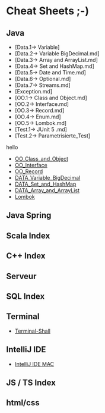 # Cheat Sheets ;-) 






## Java

- [Data.1-> Variable]
- [Data.2-> Variable BigDecimal.md]
- [Data.3-> Array and ArrayList.md]
- [Data.4-> Set and HashMap.md]
- [Data.5-> Date and Time.md]
- [Data.6-> Optional.md]
- [Data.7-> Streams.md]
- [Exception.md]
- [OO.1-> Class and Object.md]
- [OO.2-> Interface.md]
- [OO.3-> Record.md]
- [OO.4-> Enum.md]
- [OO.5-> Lombok.md]
- [Test.1-> JUnit 5 .md]
- [Test.2-> Parametrisierte_Test]

 
hello


- [OO_Class_and_Object](https://github.com/louisBerlin/Java_Cheat_Sheet/blob/main/Java/OO_Class_and_Object.md)
- [OO_Interface](https://github.com/louisBerlin/Java_Cheat_Sheet/blob/main/Java/OO_Interface.md)
- [OO_Record](https://github.com/louisBerlin/Java_Cheat_Sheet/blob/main/Java/OO_Record.md)
- [DATA_Variable_BigDecimal](https://github.com/louisBerlin/Java_Cheat_Sheet/blob/main/Java/DATA_Variable_BigDecimal.md)
- [DATA_Set_and_HashMap](https://github.com/louisBerlin/Java_Cheat_Sheet/blob/main/Java/DATA_Set_and_HashMap.md)
- [DATA_Array_and_ArrayList](https://github.com/louisBerlin/Java_Cheat_Sheet/blob/main/Java/DATA_Array_and_ArrayList.md)
- [Lombok](https://github.com/louisBerlin/Java_Cheat_Sheet/blob/main/Java/Lombok.md)




## Java Spring 


## Scala Index

## C++ Index

## Serveur

## SQL Index

## Terminal
- [Terminal-Shall](https://github.com/louisBerlin/Java_Cheat_Sheet/blob/main/Terminal-Shall.md)

## IntelliJ IDE

- [IntelliJ IDE MAC](https://github.com/louisBerlin/Cheat_Sheet/blob/main/IntelliJ%20IDE%20MAC.md)




## JS / TS Index

## html/css


